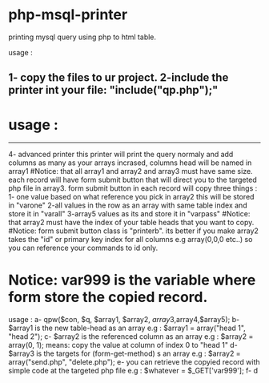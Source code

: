 # php-msql-printer
printing mysql query using php to html table.

usage :

1- copy the files to ur project.
2-include the printer int your file:
 "include("qp.php");"
  -----------------
# usage :
 
 
 
 
 ------------------  
4- advanced printer 
   this printer will print the query normaly and add columns as many as your arrays incrased, columns head will be named in array1 
   #Notice: that all array1 and array2 and array3 must have same size. 
   each record will have form submit button that will direct you to the targeted php file in array3.
   form submit button in each record will copy three things :
   1- one value based on what reference you pick in array2 this will be stored in "varone"
   2-all values in the row as an array with same table index and store it in "varall"
   3-array5 values as its and store it in "varpass"
   #Notice: that array2 must have the index of your table heads that you want to copy.
   #Notice: form submit button class is "printerb".
   its better if you make array2 takes the "id" or primary key index for all columns e.g array(0,0,0 etc..) so you can reference your 
   commands to id only.
   # Notice: var999 is the variable where form store the copied record.
   
 
 
 
  
 usage :
 a-   qpw($con, $q, $array1, $array2, $array3,$array4,$array5);
 b-   $array1 is the new table-head as an array  e.g :  $array1 = array("head 1", "head 2");
 c-   $array2 is the referenced column as an array  e.g :  $array2 = array(0, 1); means: copy the value at column of index 0 to "head 1"
 d-   $array3 is the targets for (form-get-method) s an array  e.g :  $array2 = array("send.php", "delete.php");
 e-   you can retrieve the copyied record with simple code at the targeted php file e.g : $whatever = $_GET['var999'];
 f-   d
 

 
